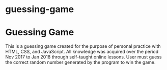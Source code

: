 # guessing-game
# Guessing Game 
This is a guessing game created for the purpose of personal practice with HTML, CSS, and JavaScript. All knowledge was acquired over the period Nov 2017 to Jan 2018 through self-taught online lessons. User must guess the correct random number generated by the program to win the game. 
